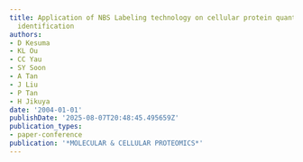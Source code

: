 ```yaml
---
title: Application of NBS Labeling technology on cellular protein quantitation and
  identification
authors:
- D Kesuma
- KL Ou
- CC Yau
- SY Soon
- A Tan
- J Liu
- P Tan
- H Jikuya
date: '2004-01-01'
publishDate: '2025-08-07T20:48:45.495659Z'
publication_types:
- paper-conference
publication: '*MOLECULAR & CELLULAR PROTEOMICS*'
---
```


